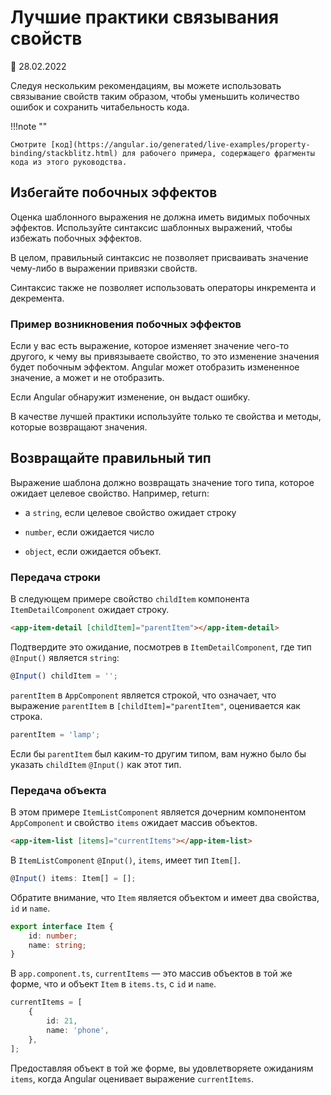 # Лучшие практики связывания свойств

:date: 28.02.2022

Следуя нескольким рекомендациям, вы можете использовать связывание свойств таким образом, чтобы уменьшить количество ошибок и сохранить читабельность кода.

!!!note ""

    Смотрите [код](https://angular.io/generated/live-examples/property-binding/stackblitz.html) для рабочего примера, содержащего фрагменты кода из этого руководства.

## Избегайте побочных эффектов

Оценка шаблонного выражения не должна иметь видимых побочных эффектов. Используйте синтаксис шаблонных выражений, чтобы избежать побочных эффектов.

В целом, правильный синтаксис не позволяет присваивать значение чему-либо в выражении привязки свойств.

Синтаксис также не позволяет использовать операторы инкремента и декремента.

### Пример возникновения побочных эффектов

Если у вас есть выражение, которое изменяет значение чего-то другого, к чему вы привязываете свойство, то это изменение значения будет побочным эффектом. Angular может отобразить измененное значение, а может и не отобразить.

Если Angular обнаружит изменение, он выдаст ошибку.

В качестве лучшей практики используйте только те свойства и методы, которые возвращают значения.

## Возвращайте правильный тип

Выражение шаблона должно возвращать значение того типа, которое ожидает целевое свойство. Например, return:

-   a `string`, если целевое свойство ожидает строку

-   `number`, если ожидается число

-   `object`, если ожидается объект.

### Передача строки

В следующем примере свойство `childItem` компонента `ItemDetailComponent` ожидает строку.

```html
<app-item-detail [childItem]="parentItem"></app-item-detail>
```

Подтвердите это ожидание, посмотрев в `ItemDetailComponent`, где тип `@Input()` является `string`:

```ts
@Input() childItem = '';
```

`parentItem` в `AppComponent` является строкой, что означает, что выражение `parentItem` в `[childItem]="parentItem"`, оценивается как строка.

```ts
parentItem = 'lamp';
```

Если бы `parentItem` был каким-то другим типом, вам нужно было бы указать `childItem` `@Input()` как этот тип.

### Передача объекта

В этом примере `ItemListComponent` является дочерним компонентом `AppComponent` и свойство `items` ожидает массив объектов.

```html
<app-item-list [items]="currentItems"></app-item-list>
```

В `ItemListComponent` `@Input()`, `items`, имеет тип `Item[]`.

```ts
@Input() items: Item[] = [];
```

Обратите внимание, что `Item` является объектом и имеет два свойства, `id` и `name`.

```ts
export interface Item {
    id: number;
    name: string;
}
```

В `app.component.ts`, `currentItems` — это массив объектов в той же форме, что и объект `Item` в `items.ts`, с `id` и `name`.

```ts
currentItems = [
    {
        id: 21,
        name: 'phone',
    },
];
```

Предоставляя объект в той же форме, вы удовлетворяете ожиданиям `items`, когда Angular оценивает выражение `currentItems`.

